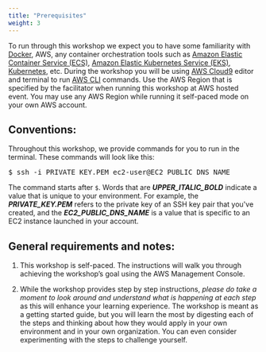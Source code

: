 ```yaml
---
title: "Prerequisites"
weight: 3
---
```


To run through this workshop we expect you to have some familiarity with [Docker](www.docker.com), AWS, any container orchestration tools such as [Amazon Elastic Container Service (ECS)](https://docs.aws.amazon.com/AmazonECS/latest/developerguide/Welcome.html), [Amazon Elastic Kubernetes Service (EKS)](https://aws.amazon.com/eks/), [Kubernetes](https://kubernetes.io/), etc. During the workshop you will be using [AWS Cloud9](https://aws.amazon.com/cloud9/) editor and terminal to run [AWS CLI](https://aws.amazon.com/cli/) commands. Use the AWS Region that is specified by the facilitator when running this workshop at AWS hosted event. You may use any AWS Region while running it self-paced mode on your own AWS account.

## Conventions:

Throughout this workshop, we provide commands for you to run in the terminal. These commands will look like this:

<pre>
$ ssh -i PRIVATE_KEY.PEM ec2-user@EC2_PUBLIC_DNS_NAME
</pre>

The command starts after `$`.  Words that are ***UPPER_ITALIC_BOLD*** indicate a value that is unique to your environment.  For example, the ***PRIVATE\_KEY.PEM*** refers to the private key of an SSH key pair that you've created, and the ***EC2\_PUBLIC\_DNS\_NAME*** is a value that is specific to an EC2 instance launched in your account.  

## General requirements and notes: 
 
1. This workshop is self-paced. The instructions will walk you through achieving the workshop’s goal using the AWS Management Console.

2. While the workshop provides step by step instructions, *please do take a moment to look around and understand what is happening at each step* as this will enhance your learning experience. The workshop is meant as a getting started guide, but you will learn the most by digesting each of the steps and thinking about how they would apply in your own environment and in your own organization. You can even consider experimenting with the steps to challenge yourself.

